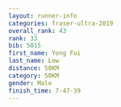 ```yaml
---
layout: runner-info 
categories: fraser-ultra-2019 
overall_rank: 43
rank: 33
bib: 5015
first_name: Yong Fui
last_name: Low
distance: 50KM
category: 50KM
gender: Male
finish_time: 7-47-39
---
```

